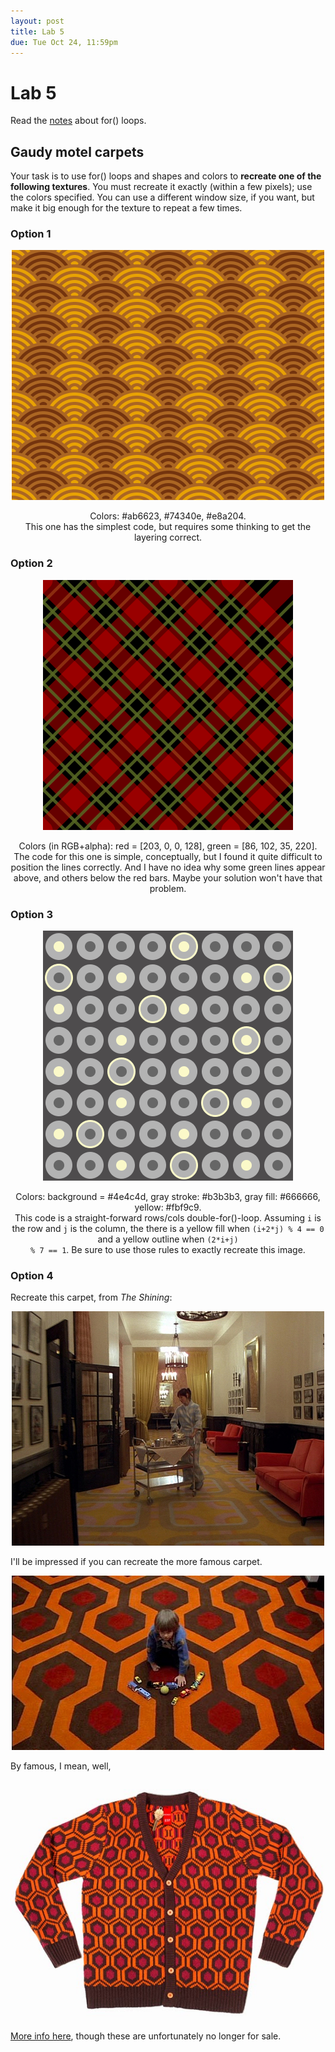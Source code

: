 ```yaml
---
layout: post
title: Lab 5
due: Tue Oct 24, 11:59pm
---
```


# Lab 5

Read the [notes](/guides/2017-09-19-for-loops.html) about for() loops.

## Gaudy motel carpets

Your task is to use for() loops and shapes and colors to **recreate
one of the following textures**. You must recreate it exactly (within
a few pixels); use the colors specified. You can use a different
window size, if you want, but make it big enough for the texture to
repeat a few times.

### Option 1

<div style="text-align: center">
<img src="/images/texture-1.png" />

<p> Colors: #ab6623, #74340e, #e8a204.<br/>This one has the simplest
code, but requires some thinking to get the layering correct. </p>
</div>

### Option 2

<div style="text-align: center">
<img src="/images/texture-2.png" />

<p> Colors (in RGB+alpha): red = [203, 0, 0, 128], green =
[86, 102, 35, 220].<br/>The code for this one is simple, conceptually,
but I found it quite difficult to position the lines correctly. And I
have no idea why some green lines appear above, and others below the
red bars. Maybe your solution won't have that problem.</p>
</div>

### Option 3

<div style="text-align: center">
<img src="/images/texture-5.png" />

<p>Colors: background = #4e4c4d, gray stroke: #b3b3b3, gray fill:
#666666, yellow: #fbf9c9.<br/> This code is a straight-forward
rows/cols double-for()-loop.  Assuming <code>i</code> is the row and
<code>j</code> is the column, the there is a yellow fill when
<code>(i+2*j) % 4 == 0</code> and a yellow outline when <code>(2*i+j)
% 7 == 1</code>. Be sure to use those rules to exactly recreate this
image.  </p></div>

### Option 4

Recreate this carpet, from *The Shining*:

<div style="text-align: center">
<img src="/images/the-shining-carpet-2.jpg" />
</div>

I'll be impressed if you can recreate the more famous carpet.

<div style="text-align: center">
<img src="/images/the-shining-carpet.jpg" />
</div>

By famous, I mean, well,

<div style="text-align: center">
<img src="/images/shining-carpet-cardigan.jpg" />
</div>

[More info here](http://fashionablygeek.com/accessories/mondo-debuts-the-237-collection-based-on-the-carpeting-in-the-shining/),
though these are unfortunately no longer for sale.




